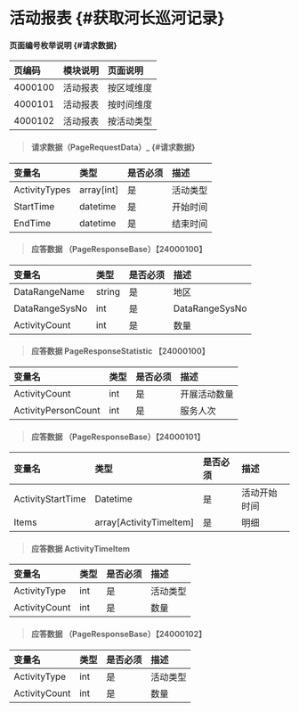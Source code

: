 # 活动报表 {#获取河长巡河记录}

#### 页面编号枚举说明 {#请求数据}

| 页编码 | 模块说明 | 页面说明 |
| :--- | :--- | :--- |
| 4000100 | 活动报表 | 按区域维度 |
| 4000101 | 活动报表 | 按时间维度 |
| 4000102 | 活动报表 | 按活动类型 |



> #### 请求数据（PageRequestData）_ {#请求数据}

| 变量名 | 类型 | 是否必须 | 描述 |
| :--- | :--- | :--- | :--- |
| ActivityTypes|array[int] | 是 | 活动类型 |
| StartTime| datetime| 是 | 开始时间 |
| EndTime| datetime| 是 | 结束时间 |

> #### 应答数据 （PageResponseBase）【24000100】

| 变量名 | 类型 | 是否必须 | 描述 |
| :--- | :--- | :--- | :--- |
| DataRangeName| string | 是 | 地区 |
| DataRangeSysNo| int | 是 | DataRangeSysNo |
| ActivityCount| int | 是 | 数量|


> #### 应答数据 PageResponseStatistic 【24000100】

| 变量名 | 类型 | 是否必须 | 描述 |
| :--- | :--- | :--- | :--- |
| ActivityCount| int | 是 | 开展活动数量|
| ActivityPersonCount| int | 是 | 服务人次|


> #### 应答数据 （PageResponseBase）【24000101】

| 变量名 | 类型 | 是否必须 | 描述 |
| :--- | :--- | :--- | :--- |
| ActivityStartTime| Datetime| 是 | 活动开始时间|
| Items| array[ActivityTimeItem] | 是 | 明细|

> #### 应答数据 ActivityTimeItem

| 变量名 | 类型 | 是否必须 | 描述 |
| :--- | :--- | :--- | :--- |
| ActivityType| int| 是 | 活动类型 |
| ActivityCount| int | 是 | 数量|

> #### 应答数据 （PageResponseBase）【24000102】

| 变量名 | 类型 | 是否必须 | 描述 |
| :--- | :--- | :--- | :--- |
| ActivityType| int| 是 | 活动类型|
| ActivityCount| int | 是 | 数量|





